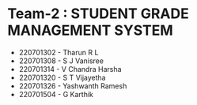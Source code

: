 # Team-2 : STUDENT GRADE MANAGEMENT SYSTEM
  - 220701302 - Tharun R L
  - 220701308 - S J Vanisree 
  - 220701314 - V Chandra Harsha
  - 220701320 - S T Vijayetha
  - 220701326 - Yashwanth Ramesh
  - 220701504 - G Karthik



